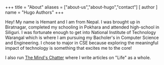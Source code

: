 +++
title = "About"
aliases = ["about-us","about-hugo","contact"]
[ author ]
  name = "Hugo Authors"
+++

Hey! My name is Hemant and I am from Nepal. I was brought up in Biratnagar, completed my schooling in Pokhara and attended high-school in Siliguri. I was fortunate enough to get into National Institute of Technology Warangal which is where I am pursuing my Bacholer's in Computer Science and Engineering. I chose to major in CSE because exploring the meaningful impact of technology is something that excites me to the core! 

I also run [The Mind's Chatter](https://www.themindschatter.com) where I write articles on "Life" as a whole.
